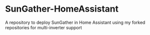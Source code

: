 # SunGather-HomeAssistant
A repository to deploy SunGather in Home Assistant using my forked repositories for multi-inverter support
